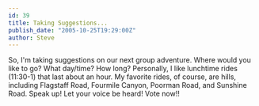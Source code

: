```yaml
---
id: 39
title: Taking Suggestions...
publish_date: "2005-10-25T19:29:00Z"
author: Steve
---
```

So, I'm taking suggestions on our next group adventure. Where would you like to go? What day/time? How long? Personally, I like lunchtime rides (11:30-1) that last about an hour. My favorite rides, of course, are hills, including Flagstaff Road, Fourmile Canyon, Poorman Road, and Sunshine Road. Speak up! Let your voice be heard! Vote now!!
